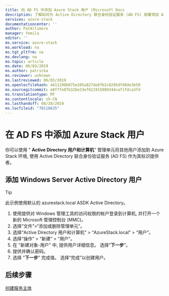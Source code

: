 ```yaml
---
title: 向 AD FS 中添加 Azure Stack 用户 |Microsoft Docs
description: 了解如何为 Active Directory 联合身份验证服务 (AD FS) 部署添加 Azure Stack 用户。
services: azure-stack
documentationcenter: ''
author: PatAltimore
manager: femila
editor: ''
ms.service: azure-stack
ms.workload: na
ms.tgt_pltfrm: na
ms.devlang: na
ms.topic: article
ms.date: 06/03/2019
ms.author: patricka
ms.reviewer: unknown
ms.lastreviewed: 06/03/2019
ms.openlocfilehash: 4411290b075e105a827de8fb2c8295dfd84e3b50
ms.sourcegitcommit: e8f7fe07b32be33ef621915089344caf1fdca3fd
ms.translationtype: MT
ms.contentlocale: zh-CN
ms.lasthandoff: 08/28/2019
ms.locfileid: "70118635"
---
```

# <a name="add-azure-stack-users-in-ad-fs"></a>在 AD FS 中添加 Azure Stack 用户
你可以使用 " **Active Directory 用户和计算机**" 管理单元将其他用户添加到 Azure Stack 环境, 使用 Active Directory 联合身份验证服务 (AD FS) 作为其标识提供者。

## <a name="add-windows-server-active-directory-users"></a>添加 Windows Server Active Directory 用户
> [!TIP]
> 此示例使用默认的 azurestack.local ASDK Active Directory。 

1. 使用提供对 Windows 管理工具的访问权限的帐户登录到计算机, 并打开一个新的 Microsoft 管理控制台 (MMC)。
2. 选择“文件”>“添加或删除管理单元”。
3. 选择“Active Directory 用户和计算机” > “AzureStack.local” > “用户”。
4. 选择“操作” > “新建” > “用户”。
5. 在 "新建对象-用户" 中, 提供用户详细信息。 选择“**下一步**”。
6. 提供并确认密码。
7. 选择 "**下一步**" 完成值。 选择“完成”以创建用户。


## <a name="next-steps"></a>后续步骤
[创建服务主体](azure-stack-create-service-principals.md)